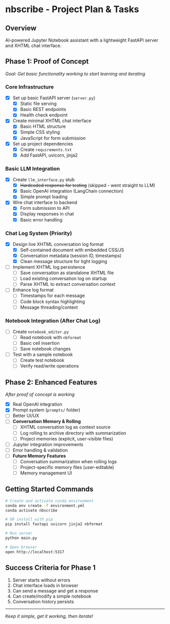 # nbscribe - Project Plan & Tasks

## Overview
AI-powered Jupyter Notebook assistant with a lightweight FastAPI server and XHTML chat interface.

## Phase 1: Proof of Concept
*Goal: Get basic functionality working to start learning and iterating*

### Core Infrastructure
- [x] Set up basic FastAPI server (`server.py`)
  - [x] Static file serving
  - [x] Basic REST endpoints
  - [x] Health check endpoint
- [x] Create minimal XHTML chat interface
  - [x] Basic HTML structure
  - [x] Simple CSS styling
  - [x] JavaScript for form submission
- [x] Set up project dependencies
  - [x] Create `requirements.txt`
  - [x] Add FastAPI, uvicorn, jinja2

### Basic LLM Integration
- [x] Create `llm_interface.py` stub
  - [x] ~~Hardcoded response for testing~~ (skipped - went straight to LLM)
  - [x] Basic OpenAI integration (LangChain connection)
  - [x] Simple prompt loading
- [x] Wire chat interface to backend
  - [x] Form submission to API
  - [x] Display responses in chat
  - [x] Basic error handling

### Chat Log System (Priority)
- [x] Design live XHTML conversation log format
  - [x] Self-contained document with embedded CSS/JS
  - [x] Conversation metadata (session ID, timestamps)
  - [x] Clean message structure for tight logging
- [ ] Implement XHTML log persistence
  - [ ] Save conversation as standalone XHTML file
  - [ ] Load existing conversation log on startup
  - [ ] Parse XHTML to extract conversation context
- [ ] Enhance log format
  - [ ] Timestamps for each message
  - [ ] Code block syntax highlighting
  - [ ] Message threading/context

### Notebook Integration (After Chat Log)
- [ ] Create `notebook_editor.py`
  - [ ] Read notebook with `nbformat`
  - [ ] Basic cell insertion
  - [ ] Save notebook changes
- [ ] Test with a sample notebook
  - [ ] Create test notebook
  - [ ] Verify read/write operations

## Phase 2: Enhanced Features
*After proof of concept is working*

- [x] Real OpenAI integration
- [x] Prompt system (`prompts/` folder)
- [ ] Better UI/UX
- [ ] **Conversation Memory & Rolling**
  - [ ] XHTML conversation log as context source
  - [ ] Log rolling to archive directory with summarization
  - [ ] Project memories (explicit, user-visible files)
- [ ] Jupyter integration improvements
- [ ] Error handling & validation
- [ ] **Future Memory Features**
  - [ ] Conversation summarization when rolling logs
  - [ ] Project-specific memory files (user-editable)
  - [ ] Memory management UI

## Getting Started Commands

```bash
# Create and activate conda environment
conda env create -f environment.yml
conda activate nbscribe

# OR install with pip
pip install fastapi uvicorn jinja2 nbformat

# Run server
python main.py

# Open browser
open http://localhost:5317
```

## Success Criteria for Phase 1
1. Server starts without errors
2. Chat interface loads in browser
3. Can send a message and get a response
4. Can create/modify a simple notebook
5. Conversation history persists

---

*Keep it simple, get it working, then iterate!* 